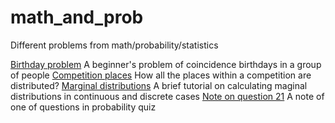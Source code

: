 # math_and_prob
Different problems from math/probability/statistics

[Birthday problem](https://github.com/arcadynovosyolov/math_and_prob/blob/master/birthday_problem.ipynb) A beginner's problem of coincidence birthdays in a group of people
[Competition places](https://github.com/arcadynovosyolov/math_and_prob/blob/master/competition_places.ipynb) How all the places within a competition are distributed?
[Marginal distributions](https://github.com/arcadynovosyolov/math_and_prob/blob/master/marginal_distributions.ipynb) A brief tutorial on calculating maginal distributions in continuous and discrete cases
[Note on question 21](https://github.com/arcadynovosyolov/math_and_prob/blob/master/note_on_question_21.ipynb) A note of one of questions in probability quiz
